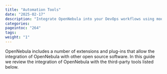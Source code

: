 ```yaml
---
title: "Automation Tools"
date: "2025-02-17"
description: "Integrate OpenNebula into your DevOps workflows using modern infrastructure-as-code and orchestration frameworks."
categories:
pageintoc: "264"
tags:
weight: "1"
---
```


<!--# Automation Tools Integration -->

OpenNebula includes a number of extensions and plug-ins that allow the integration of OpenNebula with other open source software. In this guide we review the integration of OpenNebula with the third-party tools listed below.

